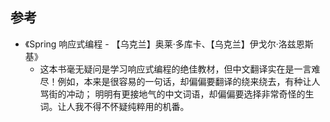## 参考
- 《Spring 响应式编程 - 【乌克兰】奥莱·多库卡、【乌克兰】伊戈尔·洛兹恩斯基》
    - 这本书毫无疑问是学习响应式编程的绝佳教材，但中文翻译实在是一言难尽！例如，本来是很容易的一句话，却偏偏要翻译的绕来绕去，有种让人骂街的冲动；
      明明有更接地气的中文词语，却偏偏要选择非常奇怪的生词。让人我不得不怀疑纯粹用的机番。